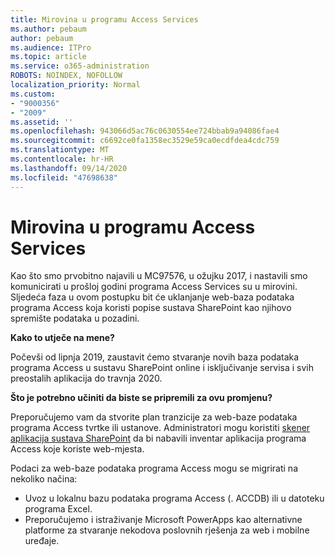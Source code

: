 ```yaml
---
title: Mirovina u programu Access Services
ms.author: pebaum
author: pebaum
ms.audience: ITPro
ms.topic: article
ms.service: o365-administration
ROBOTS: NOINDEX, NOFOLLOW
localization_priority: Normal
ms.custom:
- "9000356"
- "2009"
ms.assetid: ''
ms.openlocfilehash: 943066d5ac76c0630554ee724bbab9a94086fae4
ms.sourcegitcommit: c6692ce0fa1358ec3529e59ca0ecdfdea4cdc759
ms.translationtype: MT
ms.contentlocale: hr-HR
ms.lasthandoff: 09/14/2020
ms.locfileid: "47698638"
---
```

# <a name="access-services-retirement"></a>Mirovina u programu Access Services

Kao što smo prvobitno najavili u MC97576, u ožujku 2017, i nastavili smo komunicirati u prošloj godini programa Access Services su u mirovini. Sljedeća faza u ovom postupku bit će uklanjanje web-baza podataka programa Access koja koristi popise sustava SharePoint kao njihovo spremište podataka u pozadini.

**Kako to utječe na mene?**

Počevši od lipnja 2019, zaustavit ćemo stvaranje novih baza podataka programa Access u sustavu SharePoint online i isključivanje servisa i svih preostalih aplikacija do travnja 2020.

**Što je potrebno učiniti da biste se pripremili za ovu promjenu?**

Preporučujemo vam da stvorite plan tranzicije za web-baze podataka programa Access tvrtke ili ustanove. Administratori mogu koristiti [skener aplikacija sustava SharePoint](https://github.com/SharePoint/PnP-Tools/tree/master/Solutions/SharePoint.AccessApp.Scanner) da bi nabavili inventar aplikacija programa Access koje koriste web-mjesta.

Podaci za web-baze podataka programa Access mogu se migrirati na nekoliko načina:

- Uvoz u lokalnu bazu podataka programa Access (. ACCDB) ili u datoteku programa Excel.
- Preporučujemo i istraživanje Microsoft PowerApps kao alternativne platforme za stvaranje nekodova poslovnih rješenja za web i mobilne uređaje.